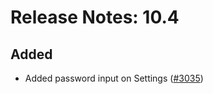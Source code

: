 # Release Notes: 10.4

## Added

- Added password input on Settings ([#3035](https://github.com/GatoGraphQL/GatoGraphQL/pull/3035))
